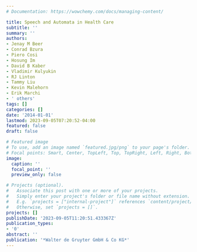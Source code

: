 ```yaml
---
# Documentation: https://wowchemy.com/docs/managing-content/

title: Speech and Automata in Health Care
subtitle: ''
summary: ''
authors:
- Jenay M Beer
- Conrad Bzura
- Piero Cosi
- Hosung Im
- David B Kaber
- Vladimir Kulyukin
- RJ Linton
- Tammy Liu
- Kevin Malehorn
- Erik Marchi
- ' others'
tags: []
categories: []
date: '2014-01-01'
lastmod: 2023-09-05T07:20:52-04:00
featured: false
draft: false

# Featured image
# To use, add an image named `featured.jpg/png` to your page's folder.
# Focal points: Smart, Center, TopLeft, Top, TopRight, Left, Right, BottomLeft, Bottom, BottomRight.
image:
  caption: ''
  focal_point: ''
  preview_only: false

# Projects (optional).
#   Associate this post with one or more of your projects.
#   Simply enter your project's folder or file name without extension.
#   E.g. `projects = ["internal-project"]` references `content/project/deep-learning/index.md`.
#   Otherwise, set `projects = []`.
projects: []
publishDate: '2023-09-05T11:20:51.433367Z'
publication_types:
- '0'
abstract: ''
publication: '*Walter de Gruyter GmbH & Co KG*'
---
```

